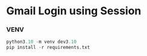# Gmail Login using Session 

### VENV
```python
python3.10 -m venv dev3.10
pip install -r requirements.txt
```
